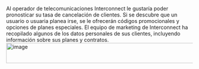 Al operador de telecomunicaciones Interconnect le gustaría poder pronosticar su tasa de cancelación de clientes. Si se descubre que un usuario o usuaria planea irse, se le ofrecerán códigos promocionales y opciones de planes especiales. El equipo de marketing de Interconnect ha recopilado algunos de los datos personales de sus clientes, incluyendo información sobre sus planes y contratos.<img width="976" height="55" alt="image" src="https://github.com/user-attachments/assets/55b3317b-8496-4e9a-9bd9-ff5e295b6cd8" />

